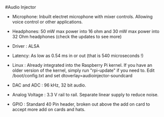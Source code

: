<!--
---
name: Audio Injector
class: board
type: audio
formfactor: HAT
manufacturer: Flatmax Studios
collected: Other
description: High quality analog audio input and output
url: http://www.audioinjector.net/
buy: Amazon, ebay
image: 'audioinjector.png'
pincount: 40
eeprom: no
power:
  '1':
  '2':
ground:
  '6':
  '9':
  '14':
  '20':
  '25':
  '30':
  '34':
  '39':
pin:
  '3':
    name: SDA
    mode: i2c
  '5':
    name: SCL
    mode: i2c
    description: Button 1
  '12':
    name: BitClock
    mode: i2s
  '35':
    name: LRClock
    mode: i2s
  '38':
    name: DataIn
    mode: i2s
  '40':
    name: DataOut
    mode: i2s
-->
#Audio Injector

* Microphone: Inbuilt electret microphone with mixer controls. Allowing voice control or other applications.

* Headphones: 50 mW max power into 16 ohm and 30 mW max power into 32 Ohm headphones (check the updates to see more)

* Driver : ALSA

* Latency: As low as 0.54 ms in or out (that is 540 microseconds !)

* Linux : Already integrated into the Raspberry Pi kernel. If you have an older version of the kernel, simply run "rpi-update" if you need to. Edit /boot/config.txt and set dtoverlay=audioinjector-soundcard

* DAC and ADC : 96 kHz, 32 bit audio.

* Analog Voltage : 3.3 V rail to rail. Separate linear supply to reduce noise.

* GPIO : Standard 40 Pin header, broken out above the add on card to accept more add on cards and hats.

